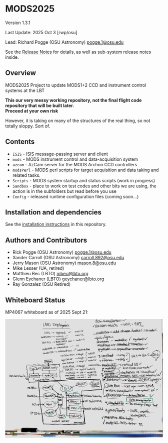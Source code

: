 # MODS2025
Version 1.3.1

Last Update: 2025 Oct 3 [rwp/osu]

Lead: Richard Pogge (OSU Astronomy) pogge.1@osu.edu

See the [Release Notes](RELEASES.md) for details, as well as sub-system release notes inside.

## Overview
MODS2025 Project to update MODS1+2 CCD and instrument control systems at the LBT

**This our very messy working repository, not the final flight code repository that will be built later.  
Proceed at your own risk**

However, it is taking on many of the structures of the real thing, so not totally sloppy.  Sort of.

## Contents

  * `ISIS` - ISIS message-passing server and client
  * `mods` - MODS instrument control and data-acquisition system
  * `azcam` - AzCam server for the MODS Archon CCD controllers
  * `modsPerl` - MODS perl scripts for target acquisition and data taking and related tasks.
  * `Scripts` - MODS system startup and status scripts (work in progress)
  * `Sandbox` - place to work on test codes and other bits we are using, the action is in the subfolders but read before you use
  * `Config` - released runtime configuration files (coming soon...)

## Installation and dependencies

See the [installation instructions](INSTALL.md) in this repository. 

## Authors and Contributors

- Rick Pogge (OSU Astronomy) pogge.1@osu.edu
- Xander Carroll (OSU Astronomy) carroll.892@osu.edu
- Jerry Mason (OSU Astronomy) mason.8@osu.edu
- Mike Lesser (UA, retired)
- Matthieu Bec (LBTO) mbec@lbto.org
- Glenn Eychaner (LBTO) geychaner@lbto.org
- Ray Gonzalez (OSU Retired)

## Whiteboard Status

MP4067 whiteboard as of 2025 Sept 21:

![MP4067 Whiteboard](MODS_dts_Status_2025Sept21.jpg)
